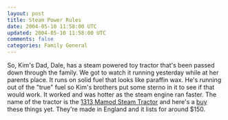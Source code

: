 ```yaml
---           
layout: post
title: Steam Power Rules
date: 2004-05-10 11:58:00 UTC
updated: 2004-05-10 11:58:00 UTC
comments: false
categories: Family General
---
```

So, Kim's Dad, Dale, has a steam powered toy tractor that's been passed down through the family. We got to watch it running yesterday while at her parents place. It runs on solid fuel that looks like paraffin wax. He's running out of the "true" fuel so Kim's brothers put some sterno in it to see if that would work. It worked and was hotter as the steam engine ran faster. The name of the tractor is the [1313 Mamod Steam Tractor](http://www.mamod.co.uk/mobiles.htm) and here's a [buy](http://www.dutchguard.com/page/DG/PROD/TOY/tctr) these things yet. They're made in England and it lists for around $150.
